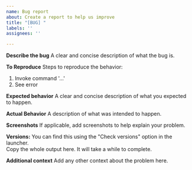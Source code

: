 ```yaml
---
name: Bug report
about: Create a report to help us improve
title: "[BUG] "
labels: ''
assignees: ''

---
```


**Describe the bug**
A clear and concise description of what the bug is.

**To Reproduce**
Steps to reproduce the behavior:
1. Invoke command '...'
2. See error

**Expected behavior**
A clear and concise description of what you expected to happen.

**Actual Behavior**
A description of what was intended to happen.

**Screenshots**
If applicable, add screenshots to help explain your problem.

**Versions:**
You can find this using the "Check versions" option in the launcher.  
Copy the whole output here. It will take a while to complete.


**Additional context**
Add any other context about the problem here.
